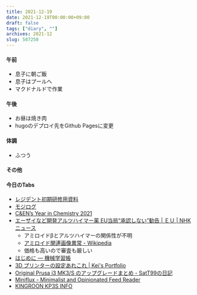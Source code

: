 ```yaml
---
title: 2021-12-19
date: 2021-12-19T00:00:00+09:00
draft: false
tags: ["diary", ""]
archives: 2021-12
slug: 587258
---
```

#### 午前
- 息子に朝ご飯
- 息子はプールへ
- マクドナルドで作業
#### 午後
- お昼は焼き肉
- hugoのデプロイ先をGithub Pagesに変更
#### 体調
- ふつう
#### その他
#### 今日のTabs
- [レジデント初期研修用資料](http://medt00lz.s59.xrea.com/)
- [モジログ](https://mojix.org/)
- [C&EN’s Year in Chemistry 2021](https://cen.acs.org/content/cen/articles/99/i45/CENs-Year-Chemistry-2021.html?utm_source=Twitter&utm_medium=Social&utm_campaign=CEN#Molecular-editing-made-its-mark-in-2021)
- [エーザイなど開発アルツハイマー薬 EU当局“承認しない”勧告 | ＥＵ | NHKニュース](https://www3.nhk.or.jp/news/html/20211218/k10013393471000.html)
  - アミロイドβとアルツハイマーの関係性が不明
  - [アミロイド関連画像異常 - Wikipedia](https://ja.wikipedia.org/wiki/%E3%82%A2%E3%83%9F%E3%83%AD%E3%82%A4%E3%83%89%E9%96%A2%E9%80%A3%E7%94%BB%E5%83%8F%E7%95%B0%E5%B8%B8)
  - 価格も高いので審査も厳しい
- [はじめに — 機械学習帳](https://chokkan.github.io/mlnote/index.html)
- [3D プリンターの設定あれこれ | Kei's Portfolio](https://aficionerds.com/blog/20190430_3dprinter_setting/)
- [Original Prusa i3 MK3/S のアップグレードまとめ - SatT99の日記](https://satt99.hatenablog.com/entry/2020/01/13/124955)
- [Miniflux - Minimalist and Opinionated Feed Reader](https://miniflux.app/index.html)
- [KINGROON KP3S INFO](http://hitoriblog.com/kingroon_kp3s/)